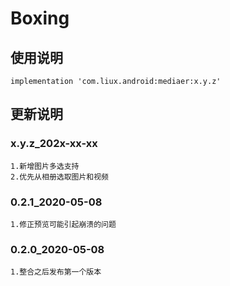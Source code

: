 Boxing
===

使用说明
---
```
implementation 'com.liux.android:mediaer:x.y.z'
```

更新说明
---
### x.y.z_202x-xx-xx
    1.新增图片多选支持
    2.优先从相册选取图片和视频

### 0.2.1_2020-05-08
    1.修正预览可能引起崩溃的问题

### 0.2.0_2020-05-08
    1.整合之后发布第一个版本